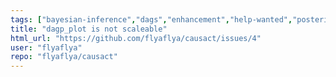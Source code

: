 ```yaml
---
tags: ["bayesian-inference","dags","enhancement","help-wanted","posterior-probability","probabilistic-graphical-models","probabilistic-programming","rstats-package"]
title: "dagp_plot is not scaleable"
html_url: "https://github.com/flyaflya/causact/issues/4"
user: "flyaflya"
repo: "flyaflya/causact"
---
```


